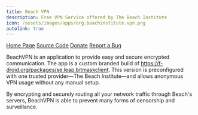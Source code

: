 ```yaml
---
title: Beach VPN
description: Free VPN Service offered by The Beach Institute
icon: /assets/images/apps/org.beachinstitute.vpn.png
autolink: true
---
```


<div class="button-bar" markdown="0">
<a class="btn" href="https://beach.net">Home Page</a>
<a class="btn" href="https://gitlab.com/beachos/bitmask_android">Source Code</a>
<a class="btn" href="https://beachinstitute.org/">Donate</a>
<a class="btn" href="https://gitlab.com/beachos/bitmask_android/issues">Report a Bug</a>
</div>

BeachVPN is an application to provide easy and secure encrypted communication.
The app is a custom branded build of https://f-droid.org/packages/se.leap.bitmaskclient. This version is
preconfigured with one trusted provider—The Beach Institute—and allows
anonymous VPN usage without any manual setup.

By encrypting and securely routing all your network traffic through Beach's
servers, BeachVPN is able to prevent many forms of censorship and surveillance.
